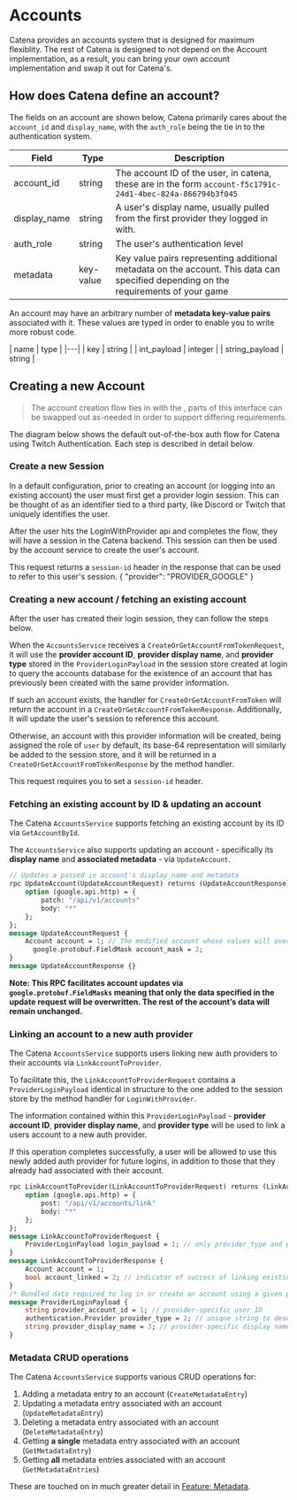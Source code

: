 # Accounts

Catena provides an accounts system that is designed for maximum flexiblity. The rest of Catena is designed to not depend on the Account implementation, as a result, you can bring your own account implementation and swap it out for Catena's.

## How does Catena define an account?

The fields on an account are shown below, Catena primarily cares about the `account_id` and `display_name`, with the `auth_role` being the tie in to the authentication system.

| Field        | Type      | Description                                                                                                                         |
|--------------|-----------|-------------------------------------------------------------------------------------------------------------------------------------|
| account_id   | string    | The account ID of the user, in catena, these are in the form `account-f5c1791c-24d1-4bec-824a-866794b3f045`                         |
| display_name | string    | A user's display name, usually pulled from the first provider they logged in with.                                                  |
| auth_role    | string    | The user's authentication level                                                                                                     |
| metadata     | key-value | Key value pairs representing additional metadata on the account. This data can specified depending on the requirements of your game |

An account may have an arbitrary number of **metadata key-value pairs** associated with it. These values are typed in order to enable you to write more robust code.

| name | type |
|---|
| key | string |
| int_payload | integer |
| string_payload | string |

## Creating a new Account

> The account creation flow ties in with the [](Auth-Framework.md), parts of this interface can be swapped out as-needed in order to support differing requirements.

The diagram below shows the default out-of-the-box auth flow for Catena using Twitch Authentication. Each step is described in detail below.

<include from="AuthenticationLibrary.topic" element-id="login-with-twitch"></include>


### Create a new Session

In a default configuration, prior to creating an account (or logging into an existing account) the user must first get a provider login session. This can be thought of as an identifier tied to a third party, like Discord or Twitch that uniquely identifies the user.

After the user hits the LoginWithProvider api and completes the flow, they will have a session in the Catena backend. This session can then be used by the account service to create the user's account.

<chapter collapsible="true" title="LoginWithProvider API">
    This request returns a <code>session-id</code> header in the response that can be used to refer to this user's session.
    <api-endpoint openapi-path="../apispec/openapi/api/v1/catena_authentication.swagger.json" endpoint="/api/v1/authentication/login" method="POST" collabsible = true>
        <request>
        {
            "provider": "PROVIDER_GOOGLE"
        }
        </request>
    </api-endpoint>
</chapter>

### Creating a new account / fetching an existing account

After the user has created their login session, they can follow the steps below.

When the `AccountsService` receives a `CreateOrGetAccountFromTokenRequest`, it will use the **provider account ID**, **provider display name**, and **provider type** stored in the `ProviderLoginPayload` in the session store created at login to query the accounts database for the existence of an account that has previously been created with the same provider information.

If such an account exists, the handler for `CreateOrGetAccountFromToken` will return the account in a `CreateOrGetAccountFromTokenResponse`. Additionally, it will update the user's session to reference this account.

Otherwise, an account with this provider information will be created, being assigned the role of `user` by default, its base-64 representation will similarly be added to the session store, and it will be returned in a `CreateOrGetAccountFromTokenResponse` by the method handler.

<chapter title="CreateOrGetAccountFromToken" collapsible="true">
This request requires you to set a <code>session-id</code> header.
<api-endpoint openapi-path="../apispec/openapi/api/v1/catena_accounts.swagger.json" endpoint="/api/v1/accounts" method="POST" />
</chapter>

### Fetching an existing account by ID & updating an account

The Catena `AccountsService` supports fetching an existing account by its ID via `GetAccountById`.

<chapter title="GetAccountById" collapsible="true">
<api-endpoint openapi-path="../apispec/openapi/api/v1/catena_accounts.swagger.json" endpoint="/api/v1/accounts/{accountId}" method="GET">
</chapter>

The `AccountsService` also supports updating an account - specifically its **display name** and **associated metadata** - via `UpdateAccount`.

```protobuf
// Updates a passed in account's display_name and metadata 
rpc UpdateAccount(UpdateAccountRequest) returns (UpdateAccountResponse) {
    option (google.api.http) = {
        patch: "/api/v1/accounts"
        body: "*"
    };
};
message UpdateAccountRequest {
    Account account = 1; // The modified account whose values will overwrite those currently in the database
	  google.protobuf.FieldMask account_mask = 2;
}
message UpdateAccountResponse {}
```

**Note: This RPC facilitates account updates via `google.protobuf.FieldMasks` meaning that only the data specified in the update request will be overwritten. The rest of the account’s data will remain unchanged.**

### Linking an account to a new auth provider

The Catena `AccountsService` supports users linking new auth providers to their accounts via `LinkAccountToProvider`.

To facilitate this, the `LinkAccountToProviderRequest` contains a `ProviderLoginPayload` identical in structure to the one added to the session store by the method handler for `LoginWithProvider`.

The information contained within this `ProviderLoginPayload` - **provider account ID**, **provider display name**, and **provider type** will be used to link a users account to a new auth provider.

If this operation completes successfully, a user will be allowed to use this newly added auth provider for future logins, in addition to those that they already had associated with their account.

```protobuf
rpc LinkAccountToProvider(LinkAccountToProviderRequest) returns (LinkAccountToProviderResponse) {
    option (google.api.http) = {
        post: "/api/v1/accounts/link"
        body: "*"
    };
};
message LinkAccountToProviderRequest {
    ProviderLoginPayload login_payload = 1; // only provider_type and provider_display_name required / expected
}
message LinkAccountToProviderResponse {
    Account account = 1;
    bool account_linked = 2; // indicator of success of linking existing account to new auth provider
}
/* Bundled data required to log in or create an account using a given provider. */
message ProviderLoginPayload {
    string provider_account_id = 1; // provider-specific user ID
    authentication.Provider provider_type = 2; // unique string to describe this provider to associate the account with this token
    string provider_display_name = 3; // provider-specific display name of user
}
```

### Metadata CRUD operations

The Catena `AccountsService` supports various CRUD operations for:

1. Adding a metadata entry to an account (`CreateMetadataEntry`)
2. Updating a metadata entry associated with an account (`UpdateMetadataEntry`)
3. Deleting a metadata entry associated with an account (`DeleteMetadataEntry`)
4. Getting **a single** metadata entry associated with an account (`GetMetadataEntry`)
5. Getting **all** metadata entries associated with an account (`GetMetadataEntries`)

These are touched on in much greater detail in [Feature: Metadata](Metadata.md).
